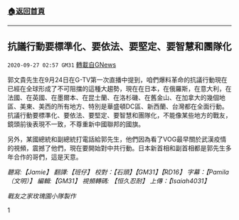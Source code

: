 ###  [:house:返回首頁](https://github.com/ourhimalayas/txt)
---

## 抗議行動要標準化、要依法、要堅定、要智慧和團隊化
`2020-09-27 02:57 GM31` [轉載自GNews](https://gnews.org/zh-hant/385694/)

郭文貴先生在9月24日在G-TV第一次直播中提到，咱們爆料革命的抗議行動現在已經在全球形成了不可阻擋的這種大趨勢，現在在日本，在俄羅斯，在意大利，在法國、在英國、在墨爾本、在昆士蘭、在洛杉磯、在舊金山、在加拿大的幾個地區、美東、美西的所有地方、特別是華盛頓DC區、新西蘭、台灣都在全面行動。抗議行動要標準化、要依法、要堅定、要智慧和團隊化，不能像某些地方的戰友，鏡頭前後表現不一致，不尊重新中國聯邦的國旗。

另外，某國總統和副總統打電話給郭先生，他們因為看了VOG最早關於武漢疫情的視頻，震撼了他們，現在要開始對中共行動。日本新首相和副首相都是郭先生多年合作的哥們，這是天意。

*聽寫:【Jamie】 翻譯:【班仔】 校對：【石頭】【GM31】【RD16】*
*字幕：【Pamila（文明）】 編輯:【GM31】 視頻轉碼: 【恒久忍耐】 上傳：【Isaiah4031】*

*戰友之家玫瑰園小隊製作*

1
